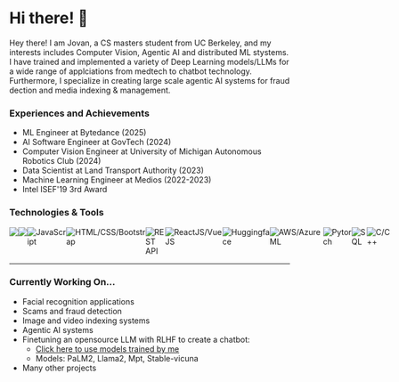 # Hi there! 👋
Hey there! I am Jovan, a CS masters student from UC Berkeley, and my interests includes Computer Vision, Agentic AI and distributed ML stystems. I have trained and implemented a variety of Deep Learning models/LLMs for a wide range of applciations from medtech to chatbot technology. Furthermore, I specialize in creating large scale agentic AI systems for fraud dection and media indexing & management. 

### Experiences and Achievements
- ML Engineer at Bytedance (2025)
- AI Software Engineer at GovTech (2024)
- Computer Vision Engineer at University of Michigan Autonomous Robotics Club (2024)
- Data Scientist at Land Transport Authority (2023) 
- Machine Learning Engineer at Medios (2022-2023)
- Intel ISEF'19 3rd Award

### Technologies & Tools
<div style="display: flex">
  <img src="https://img.shields.io/badge/-Python-red"/>
  <img src="https://img.shields.io/badge/-Tensorflow-orange"/>
  <img alt="JavaScript" src="https://img.shields.io/badge/-Javascript-yellow" />
  <img alt="HTML/CSS/Bootstrap" src="https://img.shields.io/badge/-HTML%2FCSS/Bootstrap-yellowgreen" />
  <img alt="REST API" src="https://img.shields.io/badge/-REST API-green" />
  <img alt="ReactJS/VueJS" src="https://img.shields.io/badge/-ReactJS/VueJS-green" />
  <img alt="Huggingface" src="https://img.shields.io/badge/-Typescript-61b083" />
  <img alt="AWS/AzureML" src="https://img.shields.io/badge/-AWS/AzureML-4ca158" />
  <img alt="Pytorch" src="https://img.shields.io/badge/-Pytorch-3e8bc3" />
  <img alt="SQL" src="https://img.shields.io/badge/-SQL-3e8bc3" />
  <img alt="C/C++" src="https://img.shields.io/badge/-C/C++-8c5aee" />
</div>
<hr>

### Currently Working On...
- Facial recognition applications
- Scams and fraud detection
- Image and video indexing systems 
- Agentic AI systems
- Finetuning an opensource LLM with RLHF to create a chatbot:
  - [Click here to use models trained by me](https://huggingface.co/TheTravellingEngineer)
  - Models: PaLM2, Llama2, Mpt, Stable-vicuna
- Many other projects

<!-- ### Find me at...
[My Website!]() <br>
Drop a mail to me through my website, simply click on the mail icon, type your message and send it! -->

<!--
**JovanYap/JovanYap** is a ✨ _special_ ✨ repository because its `README.md` (this file) appears on your GitHub profile.

Here are some ideas to get you started:

- 🔭 I’m currently working on ...
- 🌱 I’m currently learning ...
- 👯 I’m looking to collaborate on ...
- 🤔 I’m looking for help with ...
- 💬 Ask me about ...
- 📫 How to reach me: ...
- 😄 Pronouns: ...
- ⚡ Fun fact: ...
-->
